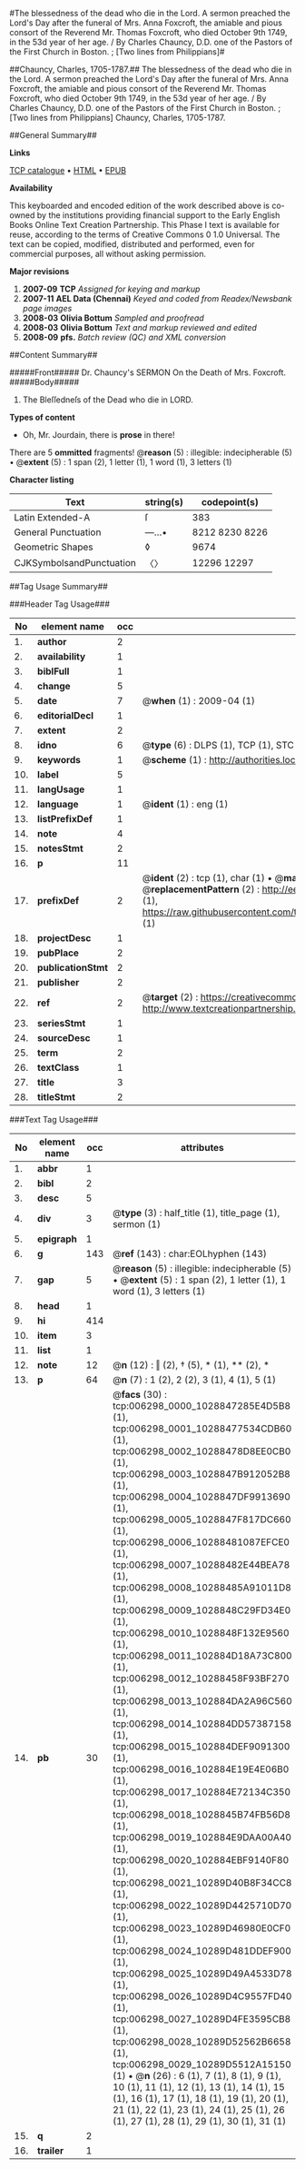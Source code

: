 #The blessedness of the dead who die in the Lord. A sermon preached the Lord's Day after the funeral of Mrs. Anna Foxcroft, the amiable and pious consort of the Reverend Mr. Thomas Foxcroft, who died October 9th 1749, in the 53d year of her age. / By Charles Chauncy, D.D. one of the Pastors of the First Church in Boston. ; [Two lines from Philippians]#

##Chauncy, Charles, 1705-1787.##
The blessedness of the dead who die in the Lord. A sermon preached the Lord's Day after the funeral of Mrs. Anna Foxcroft, the amiable and pious consort of the Reverend Mr. Thomas Foxcroft, who died October 9th 1749, in the 53d year of her age. / By Charles Chauncy, D.D. one of the Pastors of the First Church in Boston. ; [Two lines from Philippians]
Chauncy, Charles, 1705-1787.

##General Summary##

**Links**

[TCP catalogue](http://www.ota.ox.ac.uk/tcp/)  • 
[HTML](http://tei.it.ox.ac.uk/tcp/Texts-HTML/free/N05/N05023.html)  • 
[EPUB](http://tei.it.ox.ac.uk/tcp/Texts-EPUB/free/N05/N05023.epub)

**Availability**

This keyboarded and encoded edition of the
	       work described above is co-owned by the institutions
	       providing financial support to the Early English Books
	       Online Text Creation Partnership. This Phase I text is
	       available for reuse, according to the terms of Creative
	       Commons 0 1.0 Universal. The text can be copied,
	       modified, distributed and performed, even for
	       commercial purposes, all without asking permission.

**Major revisions**

1. __2007-09__ __TCP__ *Assigned for keying and markup*
1. __2007-11__ __AEL Data (Chennai)__ *Keyed and coded from Readex/Newsbank page images*
1. __2008-03__ __Olivia Bottum__ *Sampled and proofread*
1. __2008-03__ __Olivia Bottum__ *Text and markup reviewed and edited*
1. __2008-09__ __pfs.__ *Batch review (QC) and XML conversion*

##Content Summary##

#####Front#####
Dr. Chauncy's SERMON On the Death of Mrs. Foxcroft.
#####Body#####

1. The Bleſſedneſs of the Dead who die in LORD.

**Types of content**

  * Oh, Mr. Jourdain, there is **prose** in there!

There are 5 **ommitted** fragments! 
 @__reason__ (5) : illegible: indecipherable (5)  •  @__extent__ (5) : 1 span (2), 1 letter (1), 1 word (1), 3 letters (1)

**Character listing**


|Text|string(s)|codepoint(s)|
|---|---|---|
|Latin Extended-A|ſ|383|
|General Punctuation|—…•|8212 8230 8226|
|Geometric Shapes|◊|9674|
|CJKSymbolsandPunctuation|〈〉|12296 12297|

##Tag Usage Summary##

###Header Tag Usage###

|No|element name|occ|attributes|
|---|---|---|---|
|1.|__author__|2||
|2.|__availability__|1||
|3.|__biblFull__|1||
|4.|__change__|5||
|5.|__date__|7| @__when__ (1) : 2009-04 (1)|
|6.|__editorialDecl__|1||
|7.|__extent__|2||
|8.|__idno__|6| @__type__ (6) : DLPS (1), TCP (1), STC (1), NOTIS (1), IMAGE-SET (1), EVANS-CITATION (1)|
|9.|__keywords__|1| @__scheme__ (1) : http://authorities.loc.gov/ (1)|
|10.|__label__|5||
|11.|__langUsage__|1||
|12.|__language__|1| @__ident__ (1) : eng (1)|
|13.|__listPrefixDef__|1||
|14.|__note__|4||
|15.|__notesStmt__|2||
|16.|__p__|11||
|17.|__prefixDef__|2| @__ident__ (2) : tcp (1), char (1)  •  @__matchPattern__ (2) : ([0-9\-]+):([0-9IVX]+) (1), (.+) (1)  •  @__replacementPattern__ (2) : http://eebo.chadwyck.com/downloadtiff?vid=$1&page=$2 (1), https://raw.githubusercontent.com/textcreationpartnership/Texts/master/tcpchars.xml#$1 (1)|
|18.|__projectDesc__|1||
|19.|__pubPlace__|2||
|20.|__publicationStmt__|2||
|21.|__publisher__|2||
|22.|__ref__|2| @__target__ (2) : https://creativecommons.org/publicdomain/zero/1.0/ (1), http://www.textcreationpartnership.org/docs/. (1)|
|23.|__seriesStmt__|1||
|24.|__sourceDesc__|1||
|25.|__term__|2||
|26.|__textClass__|1||
|27.|__title__|3||
|28.|__titleStmt__|2||


###Text Tag Usage###

|No|element name|occ|attributes|
|---|---|---|---|
|1.|__abbr__|1||
|2.|__bibl__|2||
|3.|__desc__|5||
|4.|__div__|3| @__type__ (3) : half_title (1), title_page (1), sermon (1)|
|5.|__epigraph__|1||
|6.|__g__|143| @__ref__ (143) : char:EOLhyphen (143)|
|7.|__gap__|5| @__reason__ (5) : illegible: indecipherable (5)  •  @__extent__ (5) : 1 span (2), 1 letter (1), 1 word (1), 3 letters (1)|
|8.|__head__|1||
|9.|__hi__|414||
|10.|__item__|3||
|11.|__list__|1||
|12.|__note__|12| @__n__ (12) : ‖ (2), † (5), * (1), ** (2), *|| (1), || || (1)  •  @__place__ (12) : bottom (12)|
|13.|__p__|64| @__n__ (7) : 1 (2), 2 (2), 3 (1), 4 (1), 5 (1)|
|14.|__pb__|30| @__facs__ (30) : tcp:006298_0000_1028847285E4D5B8 (1), tcp:006298_0001_10288477534CDB60 (1), tcp:006298_0002_10288478D8EE0CB0 (1), tcp:006298_0003_1028847B912052B8 (1), tcp:006298_0004_1028847DF9913690 (1), tcp:006298_0005_1028847F817DC660 (1), tcp:006298_0006_10288481087EFCE0 (1), tcp:006298_0007_10288482E44BEA78 (1), tcp:006298_0008_10288485A91011D8 (1), tcp:006298_0009_1028848C29FD34E0 (1), tcp:006298_0010_1028848F132E9560 (1), tcp:006298_0011_102884D18A73C800 (1), tcp:006298_0012_10288458F93BF270 (1), tcp:006298_0013_102884DA2A96C560 (1), tcp:006298_0014_102884DD57387158 (1), tcp:006298_0015_102884DEF9091300 (1), tcp:006298_0016_102884E19E4E06B0 (1), tcp:006298_0017_102884E72134C350 (1), tcp:006298_0018_1028845B74FB56D8 (1), tcp:006298_0019_102884E9DAA00A40 (1), tcp:006298_0020_102884EBF9140F80 (1), tcp:006298_0021_10289D40B8F34CC8 (1), tcp:006298_0022_10289D4425710D70 (1), tcp:006298_0023_10289D46980E0CF0 (1), tcp:006298_0024_10289D481DDEF900 (1), tcp:006298_0025_10289D49A4533D78 (1), tcp:006298_0026_10289D4C9557FD40 (1), tcp:006298_0027_10289D4FE3595CB8 (1), tcp:006298_0028_10289D52562B6658 (1), tcp:006298_0029_10289D5512A15150 (1)  •  @__n__ (26) : 6 (1), 7 (1), 8 (1), 9 (1), 10 (1), 11 (1), 12 (1), 13 (1), 14 (1), 15 (1), 16 (1), 17 (1), 18 (1), 19 (1), 20 (1), 21 (1), 22 (1), 23 (1), 24 (1), 25 (1), 26 (1), 27 (1), 28 (1), 29 (1), 30 (1), 31 (1)|
|15.|__q__|2||
|16.|__trailer__|1||
